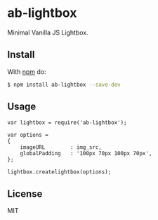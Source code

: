 # ab-lightbox

Minimal Vanilla JS Lightbox.

## Install

With [npm](http://npmjs.org) do:

```bash
$ npm install ab-lightbox --save-dev
```

## Usage
	
	var lightbox = require('ab-lightbox');
	
	var options = 
	{
		imageURL 		: img_src,
		globalPadding	: '100px 70px 100px 70px',
	};

	lightbox.createlightbox(options);

## License

MIT
